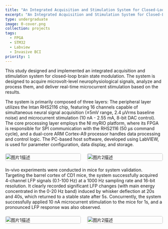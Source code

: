 ```yaml
---
title: "An Integrated Acquisition and Stimulation System for Closed-Loop Neuromodulation"
excerpt: "An Integrated Acquisition and Stimulation System for Closed-Loop Neuromodulation"
type: undergraduate
image: 0-cover.png
collection: projects
tags:
  - FPGA
  - STM32
  - Labview
  - Invasive BCI
priority: 1
---
```


This study designed and implemented an integrated acquisition and stimulation system for closed-loop brain state modulation. The system is designed to acquire microvolt-level neurophysiological signals, analyze and process them, and deliver real-time microcurrent stimulation based on the results.

The system is primarily composed of three layers: The peripheral layer utilizes the Intan RHS2116 chip, featuring 16 channels capable of simultaneous neural signal acquisition (±5mV range, 2.4 µVrms baseline noise) and microcurrent stimulation (10 nA - 2.55 mA, 8-bit DAC control). The core processing layer employs the NI myRIO platform, where its FPGA is responsible for SPI communication with the RHS2116 (50 µs command cycle), and a dual-core ARM Cortex-A9 processor handles data processing and control logic. The PC-based host software, developed using LabVIEW, is used for parameter configuration, data display, and storage.

<div class="image-row">
  <div class="image-column">
    <img src="../../images/projects/undergraduate/device.png" alt="图片1描述">
  </div>
  <div class="image-column">
    <img src="../../images/projects/undergraduate/stimulus.png" alt="图片2描述">
  </div>
</div>

<style>
.image-row {
  display: flex;
  justify-content: center;
  gap: 20px;
  margin: 20px 0;
}

.image-column {
  flex: 1;
  max-width: 48%;
}

.image-column img {
  width: 100%;
  height: auto;
  border-radius: 4px;
}

/* 响应式设计：在小屏幕上切换为垂直排列 */
@media screen and (max-width: 767px) {
  .image-row {
    flex-direction: column;
  }
  
  .image-column {
    max-width: 100%;
    margin-bottom: 15px;
  }
}
</style>

In-vivo experiments were conducted in mice for system validation. Targeting the barrel cortex of CD1 mice, the system successfully acquired 4-channel LFP signals (0.1-100 Hz) at a 1000 Hz sampling rate and 16-bit resolution. It clearly recorded significant LFP changes (with main energy concentrated in the 0-20 Hz band) induced by whisker deflection at 20s and 40s, which returned to a stable state after 5s. Concurrently, the system successfully applied 10 nA microcurrent stimulation to the mice for 1s, and a pronounced LFP response was also observed. 

<div class="image-row">
  <div class="image-column">
    <img src="../../images/projects/undergraduate/mouse.png" alt="图片1描述">
  </div>
  <div class="image-column">
    <img src="../../images/projects/undergraduate/re.png" alt="图片2描述">
  </div>
</div>

<style>
.image-row {
  display: flex;
  justify-content: center;
  gap: 20px;
  margin: 20px 0;
}

.image-column {
  flex: 1;
  max-width: 48%;
}

.image-column img {
  width: 100%;
  height: auto;
  border-radius: 4px;
}

/* 响应式设计：在小屏幕上切换为垂直排列 */
@media screen and (max-width: 767px) {
  .image-row {
    flex-direction: column;
  }
  
  .image-column {
    max-width: 100%;
    margin-bottom: 15px;
  }
}
</style>
